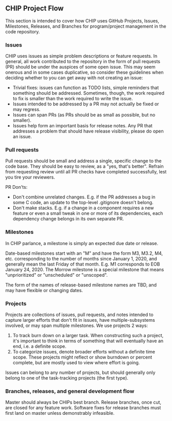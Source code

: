 ## CHIP Project Flow

This section is intended to cover how CHIP uses GitHub Projects,
Issues, Milestones, Releases, and Branches for program/project
management in the code repository.

### Issues

CHIP uses issues as simple problem descriptions or feature requests.  In
general, all work contributed to the repository in the form of pull requests
(PR) should be under the auspices of some open issue.  This may seem onerous and
in some cases duplicative, so consider these guidelines when deciding whether to
you can get away with not creating an issue:

  * Trivial fixes: issues can function as TODO lists, simple reminders that
     something should be addressed.  Sometimes, though, the work required to
     fix is smaller than the work required to write the issue.
  * Issues intended to be addressed by a PR may not actually be fixed or
     may regress.
  * Issues can span PRs (as PRs should be as small as possible, but no smaller).
  * Issues help form an important basis for release notes.  Any PR that addresses
     a problem that should have release visibility, please do open an issue.

### Pull requests

Pull requests should be small and address a single, specific change to the code
base. They should be easy to review, as a "yes, that's better".  Refrain from
requesting review until all PR checks have completed successfully, lest you tire
your reviewers.

PR Don'ts:
  * Don't combine unrelated changes.  E.g. if the PR addresses a bug in some
    C code, an update to the top-level .gitignore doesn't belong.
  * Don't make stacks.  E.g. if a change in a component requires a new feature
    or even a small tweak in one or more of its dependencies, each dependency
    change belongs in its own separate PR.


### Milestones

In CHIP parlance, a milestone is simply an expected due date or release.

Date-based milestones start with an "M" and have the form M3, M3.2, M4,
etc. corresponding to the number of months since January 1, 2020, and generally
mean the last Friday of that month.  E.g. M1 corresponds to EOB January 24,
2020.  The Morrow milestone is a special milestone that means "unprioritized" or
"unscheduled" or "unscoped".

The form of the names of release-based milestone names are TBD, and may have
flexible or changing dates.

### Projects

Projects are collections of issues, pull requests, and notes intended to capture
larger efforts that don't fit in issues, have multiple-subsystems involved, or
may span multiple milestones.  We use projects 2 ways:

1. To track burn down on a larger task.  When constructing such a project, it's
important to think in terms of something that will eventually have
an end, i.e. a definite scope.
2. To categorize issues, denote broader efforts without a definite time scope.
These projects might reflect or show burndown or percent complete, but are mostly
used to view where effort is going.

Issues can belong to any number of projects, but should generally only belong to
one of the task-tracking projects (the first type).

### Branches, releases, and general development flow

Master should always be CHIPs best branch.  Release branches, once cut, are
closed for any feature work.  Software fixes for release branches must first
land on master unless demonstrably infeasible.
